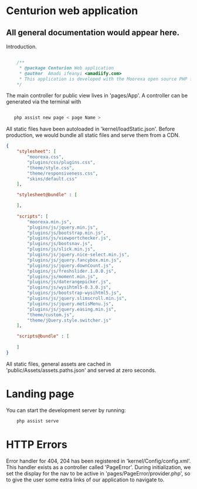 # Centurion web application

## All general documentation would appear here.

Introduction.

```php

    /**
     * @package Centurion Web application
     * @author  Amadi ifeanyi <amadiify.com>
     * This application is developed with the Moorexa open source PHP framework, developed and managed by Fregate Software Lab.
    */
```

The main controller for public view lives in 'pages/App'. A controller can be generated via the terminal with 

```bash

   php assist new page < page Name >
```

All static files have been autoloaded in 'kernel/loadStatic.json'. Before production, we would bundle all static files and serve them from a CDN. 

```json
{
    "stylesheet": [
        "moorexa.css",
        "plugins/css/plugins.css",
        "theme/style.css",
        "theme/responsiveness.css",
        "skins/default.css"
    ],

    "stylesheet@bundle" : [

    ],
    
    "scripts": [
        "moorexa.min.js",
        "plugins/js/jquery.min.js",
        "plugins/js/bootstrap.min.js",
        "plugins/js/viewportchecker.js",
        "plugins/js/bootsnav.js",
        "plugins/js/slick.min.js",
        "plugins/js/jquery.nice-select.min.js",
        "plugins/js/jquery.fancybox.min.js",
        "plugins/js/jquery.downCount.js",
        "plugins/js/freshslider.1.0.0.js",
        "plugins/js/moment.min.js",
        "plugins/js/daterangepicker.js",
        "plugins/js/wysihtml5-0.3.0.js",
        "plugins/js/bootstrap-wysihtml5.js",
        "plugins/js/jquery.slimscroll.min.js",
        "plugins/js/jquery.metisMenu.js",
        "plugins/js/jquery.easing.min.js",
        "theme/custom.js",
        "theme/jQuery.style.switcher.js"
    ],

    "scripts@bundle" : [
        
    ]
}
```

All static files, general assets are cached in 'public/Assets/assets.paths.json' and served at zero seconds.

# Landing page
You can start the development server by running:

```bash
    php assist serve
```

# HTTP Errors 
Error handler for 404, 204 has been registered in 'kernel/Config/config.xml'. This handler exists as a controller called 'PageError'. During initialization, we set the display for the nav to be active in 'pages/PageError/provider.php', so to give the user some extra links of our application to navigate to.